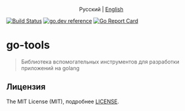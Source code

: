 <p align="center">
  <span>Русский</span> |
  <a href="README.md#go-tools">English</a> 
</p>

[![Build Status](https://travis-ci.org/fcg-xvii/go-tools.svg?branch=master)](https://travis-ci.org/fcg-xvii/go-tools) 
 [![go.dev reference](https://img.shields.io/badge/go.dev-reference-007d9c?logo=go&logoColor=white&style=flat-square)](https://pkg.go.dev/github.com/fcg-xvii/go-tools) 
 [![Go Report Card](https://goreportcard.com/badge/github.com/fcg-xvii/go-tools)](https://goreportcard.com/report/github.com/fcg-xvii/go-tools)

# go-tools
> Библиотека вспомогательных инструментов для разработки приложений на golang


## Лицензия

The MIT License (MIT), подробнее [LICENSE](LICENSE).
